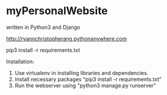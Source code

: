 # myPersonalWebsite
written in Python3 and Django

http://ryannchristopherang.pythonanywhere.com

 pip3 install -r requirements.txt

Installation:

1. Use virtualenv in installing libraries and dependencies.
2. Install necessary packages "pip3 install -r requirements.txt"
3. Run the webserver using "python3 manage.py runserver"
